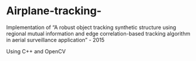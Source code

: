 # Airplane-tracking-
Implementation of “A robust object tracking synthetic structure using regional mutual information and edge correlation-based tracking algorithm in aerial surveillance application”  - 2015

Using C++ and OpenCV

